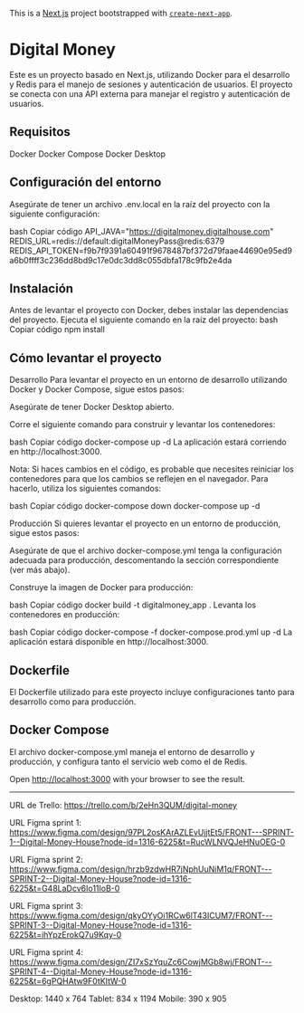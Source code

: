 This is a [Next.js](https://nextjs.org/) project bootstrapped with [`create-next-app`](https://github.com/vercel/next.js/tree/canary/packages/create-next-app).

# Digital Money
Este es un proyecto basado en Next.js, utilizando Docker para el desarrollo y Redis para el manejo de sesiones y autenticación de usuarios. El proyecto se conecta con una API externa para manejar el registro y autenticación de usuarios.

## Requisitos
Docker
Docker Compose
Docker Desktop

## Configuración del entorno

Asegúrate de tener un archivo .env.local en la raíz del proyecto con la siguiente configuración:

bash
Copiar código
API_JAVA="https://digitalmoney.digitalhouse.com"
REDIS_URL=redis://default:digitalMoneyPass@redis:6379
REDIS_API_TOKEN=f9b7f9391a60491f9678487bf372d79faae44690e95ed9a6b0ffff3c236dd8bd9c17e0dc3dd8c055dbfa178c9fb2e4da

## Instalación
Antes de levantar el proyecto con Docker, debes instalar las dependencias del proyecto. Ejecuta el siguiente comando en la raíz del proyecto:
bash
Copiar código
npm install

## Cómo levantar el proyecto
Desarrollo
Para levantar el proyecto en un entorno de desarrollo utilizando Docker y Docker Compose, sigue estos pasos:

Asegúrate de tener Docker Desktop abierto.

Corre el siguiente comando para construir y levantar los contenedores:

bash
Copiar código
docker-compose up -d
La aplicación estará corriendo en http://localhost:3000.

Nota: Si haces cambios en el código, es probable que necesites reiniciar los contenedores para que los cambios se reflejen en el navegador. Para hacerlo, utiliza los siguientes comandos:

bash
Copiar código
docker-compose down
docker-compose up -d

Producción
Si quieres levantar el proyecto en un entorno de producción, sigue estos pasos:

Asegúrate de que el archivo docker-compose.yml tenga la configuración adecuada para producción, descomentando la sección correspondiente (ver más abajo).

Construye la imagen de Docker para producción:

bash
Copiar código
docker build -t digitalmoney_app .
Levanta los contenedores en producción:

bash
Copiar código
docker-compose -f docker-compose.prod.yml up -d
La aplicación estará disponible en http://localhost:3000.

## Dockerfile
El Dockerfile utilizado para este proyecto incluye configuraciones tanto para desarrollo como para producción.

## Docker Compose
El archivo docker-compose.yml maneja el entorno de desarrollo y producción, y configura tanto el servicio web como el de Redis.


Open [http://localhost:3000](http://localhost:3000) with your browser to see the result.

--------------------------------------------------------------------

URL de Trello: https://trello.com/b/2eHn3QUM/digital-money

URL Figma sprint 1: https://www.figma.com/design/97PL2osKArAZLEvUjjtEt5/FRONT---SPRINT-1--Digital-Money-House?node-id=1316-6225&t=RucWLNVQJeHNuOEG-0

URL Figma sprint 2: https://www.figma.com/design/hrzb9zdwHR7jNphUuNiM1q/FRONT---SPRINT-2--Digital-Money-House?node-id=1316-6225&t=G48LaDcv6Io11IoB-0

URL Figma sprint 3: https://www.figma.com/design/qkyOYyOi1RCw6lT43ICUM7/FRONT---SPRINT-3--Digital-Money-House?node-id=1316-6225&t=ihYpzErokQ7u9Kqy-0

URL Figma sprint 4: https://www.figma.com/design/ZI7xSzYquZc6CowjMGb8wj/FRONT---SPRINT-4--Digital-Money-House?node-id=1316-6225&t=6gPQHAtw9F0tKItW-0

Desktop: 1440 x 764
Tablet: 834 x 1194
Mobile: 390 x 905